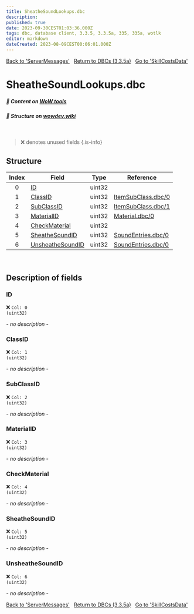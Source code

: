 ```yaml
---
title: SheatheSoundLookups.dbc
description:
published: true
date: 2023-09-30CEST01:03:36.000Z
tags: dbc, database client, 3.3.5, 3.3.5a, 335, 335a, wotlk
editor: markdown
dateCreated: 2023-08-09CEST00:06:01.000Z
---
```

<a href="https://trinitycore.info/files/DBC/335/servermessages" class="mt-5 v-btn v-btn--depressed v-btn--flat v-btn--outlined theme--light v-size--default darkblue--text text--lighten-3"><span class="v-btn__content"><i aria-hidden="true" class="v-icon notranslate v-icon--left mdi mdi-arrow-left theme--light"></i><span>Back to 'ServerMessages'</span></span></a>&nbsp;&nbsp;&nbsp;<a href="https://trinitycore.info/files/DBC/335/DBC" class="mt-5 v-btn v-btn--depressed v-btn--flat v-btn--outlined theme--light v-size--default darkblue--text text--lighten-3"><span class="v-btn__content"><i aria-hidden="true" class="v-icon notranslate v-icon--left mdi mdi-home-outline theme--light"></i><span>Return to DBCs (3.3.5a)</span></span></a>&nbsp;&nbsp;&nbsp;<a href="https://trinitycore.info/files/DBC/335/skillcostsdata" class="mt-5 v-btn v-btn--depressed v-btn--flat v-btn--outlined theme--light v-size--default darkblue--text text--lighten-3"><span class="v-btn__content"><span>Go to 'SkillCostsData'</span><i aria-hidden="true" class="v-icon notranslate v-icon--right mdi mdi-arrow-right theme--light"></i></span></a>

# SheatheSoundLookups.dbc
##### :open_book: Content on [WoW.tools](https://wow.tools/dbc/?dbc=sheathesoundlookups&build=3.3.5.12340)
##### :pencil: Structure on [wowdev.wiki](https://wowdev.wiki/DB/SheatheSoundLookups)
&nbsp;

> :x: denotes unused fields
{.is-info}


## Structure

| Index | Field | Type | Reference |
| :---: | --- | :---: | --- |
| 0 | [ID](#id) | uint32 |  |
| 1 | [ClassID](#classid) | uint32 | [ItemSubClass.dbc/0](/files/DBC/335/itemsubclass#classid) |
| 2 | [SubClassID](#subclassid) | uint32 | [ItemSubClass.dbc/1](/files/DBC/335/itemsubclass#subclassid) |
| 3 | [MaterialID](#materialid) | uint32 | [Material.dbc/0](/files/DBC/335/material#id) |
| 4 | [CheckMaterial](#checkmaterial) | uint32 |  |
| 5 | [SheatheSoundID](#sheathesoundid) | uint32 | [SoundEntries.dbc/0](/files/DBC/335/soundentries#id) |
| 6 | [UnsheatheSoundID](#unsheathesoundid) | uint32 | [SoundEntries.dbc/0](/files/DBC/335/soundentries#id) |
&nbsp;
## Description of fields

### ID
:x: <code>Col: 0 (uint32)</code>

*- no description -*
&nbsp;

### ClassID
:x: <code>Col: 1 (uint32)</code>

*- no description -*
&nbsp;

### SubClassID
:x: <code>Col: 2 (uint32)</code>

*- no description -*
&nbsp;

### MaterialID
:x: <code>Col: 3 (uint32)</code>

*- no description -*
&nbsp;

### CheckMaterial
:x: <code>Col: 4 (uint32)</code>

*- no description -*
&nbsp;

### SheatheSoundID
:x: <code>Col: 5 (uint32)</code>

*- no description -*
&nbsp;

### UnsheatheSoundID
:x: <code>Col: 6 (uint32)</code>

*- no description -*
&nbsp;

<a href="https://trinitycore.info/files/DBC/335/servermessages" class="mt-5 v-btn v-btn--depressed v-btn--flat v-btn--outlined theme--light v-size--default darkblue--text text--lighten-3"><span class="v-btn__content"><i aria-hidden="true" class="v-icon notranslate v-icon--left mdi mdi-arrow-left theme--light"></i><span>Back to 'ServerMessages'</span></span></a>&nbsp;&nbsp;&nbsp;<a href="https://trinitycore.info/files/DBC/335/DBC" class="mt-5 v-btn v-btn--depressed v-btn--flat v-btn--outlined theme--light v-size--default darkblue--text text--lighten-3"><span class="v-btn__content"><i aria-hidden="true" class="v-icon notranslate v-icon--left mdi mdi-home-outline theme--light"></i><span>Return to DBCs (3.3.5a)</span></span></a>&nbsp;&nbsp;&nbsp;<a href="https://trinitycore.info/files/DBC/335/skillcostsdata" class="mt-5 v-btn v-btn--depressed v-btn--flat v-btn--outlined theme--light v-size--default darkblue--text text--lighten-3"><span class="v-btn__content"><span>Go to 'SkillCostsData'</span><i aria-hidden="true" class="v-icon notranslate v-icon--right mdi mdi-arrow-right theme--light"></i></span></a>
